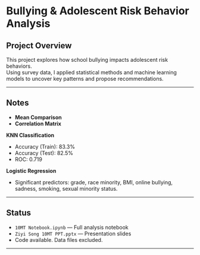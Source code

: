 # Bullying & Adolescent Risk Behavior Analysis

## Project Overview

This project explores how school bullying impacts adolescent risk behaviors.  
Using survey data, I applied statistical methods and machine learning models to uncover key patterns and propose recommendations.

---

## Notes

- **Mean Comparison**  
- **Correlation Matrix**

**KNN Classification**  
- Accuracy (Train): 83.3%  
- Accuracy (Test): 82.5%  
- ROC: 0.719

**Logistic Regression**  
- Significant predictors: grade, race minority, BMI, online bullying, sadness, smoking, sexual minority status.

---

## Status

- `10MT Notebook.ipynb` — Full analysis notebook  
- `Ziyi Song 10MT PPT.pptx` — Presentation slides
- Code available. Data files excluded.
---

